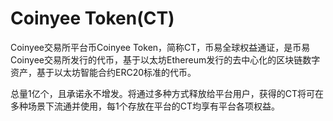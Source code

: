 # 

# Coinyee Token(CT)

Coinyee交易所平台币Coinyee Token，简称CT，币易全球权益通证，是币易Coinyee交易所发行的代币，基于以太坊Ethereum发行的去中心化的区块链数字资产，基于以太坊智能合约ERC20标准的代币。

总量1亿个，且承诺永不增发。将通过多种方式释放给平台用户，获得的CT将可在多种场景下流通并使用，每1个存放在平台的CT均享有平台各项权益。

